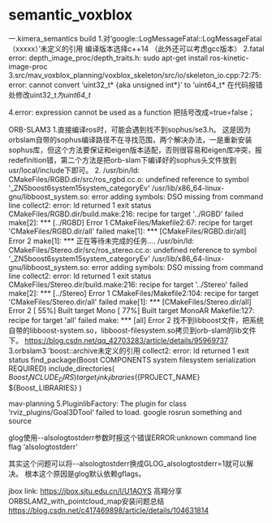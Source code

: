 # semantic_voxblox
一.kimera_semantics  build
1.对‘google::LogMessageFatal::LogMessageFatal（xxxxx）’未定义的引用
编译版本选择c++14
（此外还可以考虑gcc版本）
2.fatal error: depth_image_proc/depth_traits.h:
sudo apt-get install ros-kinetic-image-proc
3.src/mav_voxblox_planning/voxblox_skeleton/src/io/skeleton_io.cpp:72:75: error: cannot convert ‘uint32_t* {aka unsigned int*}’ to ‘uint64_t*
在代码报错处修改uint32_t*为uint64_t*

4.error: expression cannot be used as a function
把括号改成=true=false；

ORB-SLAM3
1.直接编译ros时，可能会遇到找不到sophus/se3.h。
这是因为orbslam自带的sophus编译路径不在寻找范围，两个解决办法，一是重新安装sophus库，但这个方法要保证和eigen版本适配，否则很容易和eigen库冲突，报redefinition错，第二个方法是把orb-slam下编译好的sophus头文件放到usr/local/include下即可。
2.   /usr/bin/ld: CMakeFiles/RGBD.dir/src/ros_rgbd.cc.o: undefined reference to symbol '_ZN5boost6system15system_categoryEv'
    /usr/lib/x86_64-linux-gnu/libboost_system.so: error adding symbols: DSO missing from command line
    collect2: error: ld returned 1 exit status
    CMakeFiles/RGBD.dir/build.make:216: recipe for target '../RGBD' failed
    make[2]: *** [../RGBD] Error 1
    CMakeFiles/Makefile2:67: recipe for target 'CMakeFiles/RGBD.dir/all' failed
    make[1]: *** [CMakeFiles/RGBD.dir/all] Error 2
    make[1]: *** 正在等待未完成的任务....
    /usr/bin/ld: CMakeFiles/Stereo.dir/src/ros_stereo.cc.o: undefined reference to symbol '_ZN5boost6system15system_categoryEv'
    /usr/lib/x86_64-linux-gnu/libboost_system.so: error adding symbols: DSO missing from command line
    collect2: error: ld returned 1 exit status
    CMakeFiles/Stereo.dir/build.make:216: recipe for target '../Stereo' failed
    make[2]: *** [../Stereo] Error 1
    CMakeFiles/Makefile2:104: recipe for target 'CMakeFiles/Stereo.dir/all' failed
    make[1]: *** [CMakeFiles/Stereo.dir/all] Error 2
    [ 55%] Built target Mono
    [ 77%] Built target MonoAR
    Makefile:127: recipe for target 'all' failed
    make: *** [all] Error 2
找不到libboost文件，把系统自带的libboost-system.so，libboost-filesystem.so拷贝到orb-slam的lib文件下。
https://blog.csdn.net/qq_42703283/article/details/95969737
3.orbslam3  ‘boost::archive未定义的引用 collect2: error: ld returned 1 exit status
find_package(Boost COMPONENTS system filesystem serialization REQUIRED)
include_directories(
${Boost_INCLUDE_DIRS}
)
target_link_libraries(${PROJECT_NAME}
${Boost_LIBRARIES}
)


mav-planning
5.PluginlibFactory: The plugin for class ‘rviz_plugins/Goal3DTool‘ failed to load.
google rosrun something and source

glog使用--alsologtostderr参数时报这个错误ERROR:unknown command line flag ‘alsologtostderr’

其实这个问题可以将--alsologtostderr换成GLOG_alsologtostderr=1就可以解决。
根本这个原因是glog默认依赖gflags。


jbox link: https://jbox.sjtu.edu.cn/l/U1AOYS
高翔分享ORBSLAM2_with_pointcloud_map安装问题总结
https://blog.csdn.net/c417469898/article/details/104631814
